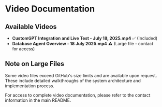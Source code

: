 # Video Documentation

## Available Videos

- **CustomGPT Integration and Live Test - July 18, 2025.mp4** ✅ (Included)
- **Database Agent Overview - 18 July 2025.mp4** ⚠️ (Large file - contact for access)

## Note on Large Files

Some video files exceed GitHub's size limits and are available upon request. These include detailed walkthroughs of the system architecture and implementation process.

For access to complete video documentation, please refer to the contact information in the main README.
